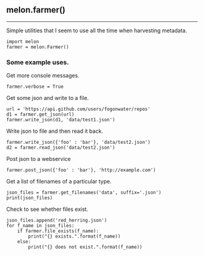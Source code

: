 ## melon.farmer()
---

Simple utilities that I seem to use all the time when harvesting metadata.


```
import melon
farmer = melon.Farmer()
```

### Some example uses.

Get more console messages.
```
farmer.verbose = True
```

Get some json and write to a file.
```
url = 'https://api.github.com/users/fogonwater/repos'
d1 = farmer.get_json(url)
farmer.write_json(d1, 'data/test1.json')
```

Write json to file and then read it back.
```
farmer.write_json({'foo' : 'bar'}, 'data/test2.json')
d2 = farmer.read_json('data/test2.json')
```

Post json to a webservice
```
farmer.post_json({'foo' : 'bar'}, 'http://example.com')
```

Get a list of filenames of a particular type.
```
json_files = farmer.get_filenames('data', suffix='.json')
print(json_files)
```

Check to see whether files exist.
```
json_files.append('red_herring.json')
for f_name in json_files:
    if farmer.file_exists(f_name):
        print("{} exists.".format(f_name))
    else:
        print("{} does not exist.".format(f_name))
```